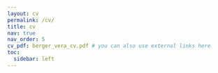 ```yaml
---
layout: cv
permalink: /cv/
title: cv
nav: true
nav_order: 5
cv_pdf: berger_vera_cv.pdf # you can also use external links here
toc:
  sidebar: left
---
```



<!---
description: This is a description of the page. You can modify it in '_pages/cv.md'. You can also change or remove the top pdf download button.
-->
